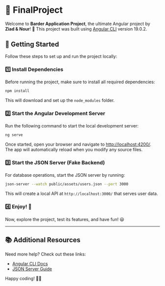 # 🎉 FinalProject

Welcome to **Barder Application Project**, the ultimate Angular project by **Ziad & Nour**! 🚀 This project was built using [Angular CLI](https://github.com/angular/angular-cli) version 19.0.2.

## 🚀 Getting Started

Follow these steps to set up and run the project locally:

### 1️⃣ Install Dependencies
Before running the project, make sure to install all required dependencies:
```bash
npm install
```
This will download and set up the `node_modules` folder.

### 2️⃣ Start the Angular Development Server
Run the following command to start the local development server:
```bash
ng serve
```
Once started, open your browser and navigate to [http://localhost:4200/](http://localhost:4200/). The app will automatically reload when you modify any source files.

### 3️⃣ Start the JSON Server (Fake Backend)
For database operations, start the JSON server by running:
```bash
json-server --watch public/assets/users.json --port 3000
```
This will create a local API at `http://localhost:3000/` that serves user data.

### 4️⃣ Enjoy! 🎉
Now, explore the project, test its features, and have fun! 😃

---

## 📚 Additional Resources
Need more help? Check out these links:
- [Angular CLI Docs](https://angular.dev/tools/cli)
- [JSON Server Guide](https://github.com/typicode/json-server)

Happy coding! 🚀🔥
